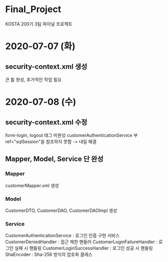 # Final_Project
KOSTA 200기 3팀 파이널 프로젝트

# 2020-07-07 (화)
## security-context.xml 생성
큰 틀 완성, 추가적인 작업 필요

# 2020-07-08 (수)
## security-context.xml 수정
form-login, logout 태그 미완성
customerAuthenticationService 부 ref="sqlSession"을 참조하지 못함 -> 내일 해결

## Mapper, Model, Service 단 완성
### Mapper
customerMapper.xml 생성

### Model
CustomerDTO, CustomerDAO, CustomerDAOImpl 생성

### Service
CustomerAuthenticationService : 로그인 인증 구현 서비스
CustomerDeniedHandler : 접근 제한 핸들러
CustomerLoginFailureHandler : 로그인 실패 시 핸들링
CustomerLoginSuccessHandler : 로그인 성공 시 핸들링
ShaEncoder : Sha-256 방식의 암호화 클래스
